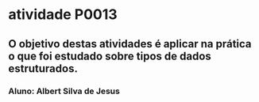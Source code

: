 # atividade P0013

## O objetivo destas atividades é aplicar na prática o que foi estudado sobre tipos de dados estruturados. 

### Aluno: Albert Silva de Jesus
